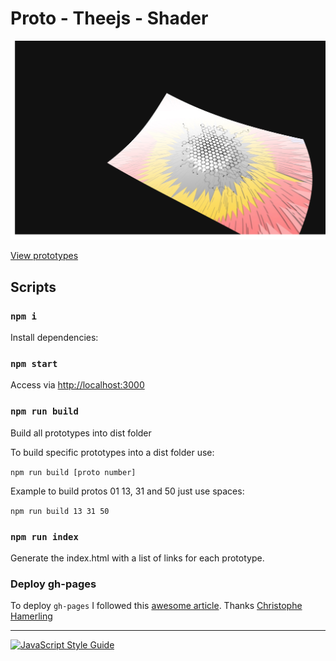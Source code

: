 # Proto - Theejs - Shader

![./src/proto-01/ss.png](./src/proto-01/ss.jpg)

[View prototypes](https://mauriciomassaia.github.io/proto-threejs-shader/)

## Scripts

### `npm i`

Install dependencies:

### `npm start`

Access via [http://localhost:3000](http://localhost:3000)

### `npm run build`
Build all prototypes into dist folder

To build specific prototypes into a dist folder use:

`npm run build [proto number]`

Example to build protos 01 13, 31 and 50 just use spaces:

`npm run build 13 31 50`

### `npm run index`
Generate the index.html with a list of links for each prototype.

### Deploy gh-pages

To deploy `gh-pages` I followed this [awesome article](https://medium.com/linagora-engineering/deploying-your-js-app-to-github-pages-the-easy-way-or-not-1ef8c48424b7). Thanks [Christophe Hamerling](https://github.com/chamerling)


---

[![JavaScript Style Guide](https://cdn.rawgit.com/standard/standard/master/badge.svg)](https://github.com/standard/standard)

